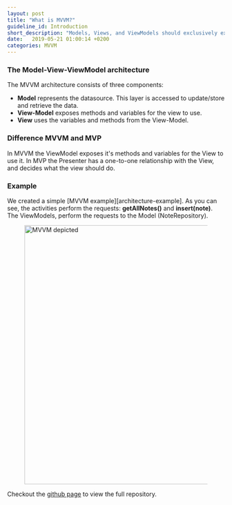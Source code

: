 ```yaml
---
layout: post
title: "What is MVVM?"
guideline_id: Introduction
short_description: "Models, Views, and ViewModels should exclusively expose their state"
date:   2019-05-21 01:00:14 +0200
categories: MVVM
---
```


<h3>The Model-View-ViewModel architecture</h3>
The MVVM architecture consists of three components:
<ul>
<li><b>Model</b> represents the datasource. This layer is accessed to update/store and retrieve the data.</li>
<li><b>View-Model</b> exposes methods and variables for the view to use. </li>
<li><b>View</b> uses the variables and methods from the View-Model.</li>
</ul>


<h3>Difference MVVM and MVP</h3>
In MVVM the ViewModel exposes it's methods and variables for the View to use it.
In MVP the Presenter has a one-to-one relationship with the View, and decides what the view should do.

<h3>Example</h3>
We created a simple [MVVM example][architecture-example]. As you can see, the activities perform the requests:
<b>getAllNotes()</b> and <b>insert(note)</b>. The ViewModels, perform the requests to the Model (NoteRepository). 



<figure>
  <img src="/assets/MVVM_event.png" alt="MVVM depicted" width="600">
</figure>

Checkout the [github page][architecture-example] to view the full repository.

[architecture-example]: https://github.com/Geertdepont/bachelor_thesis/tree/master/ArchitectureExamples